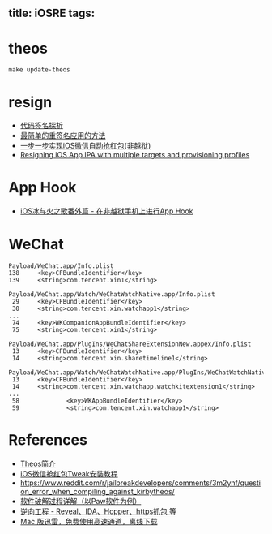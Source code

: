 title: iOSRE
tags:
---

# theos

```
make update-theos
```

# resign

- [代码签名探析](http://objccn.io/issue-17-2/)
- [最简单的重签名应用的方法](http://bbs.iosre.com/t/topic/2966)
- [一步一步实现iOS微信自动抢红包(非越狱)](http://www.jianshu.com/p/189afbe3b429)
- [Resigning iOS App IPA with multiple targets and provisioning profiles](https://medium.com/@ssowonny/resigning-ios-app-ipa-with-multiple-targets-and-provisioning-profiles-d868e5a9f70f#.cg0uby8w9)

# App Hook

- [iOS冰与火之歌番外篇 - 在非越狱手机上进行App Hook](http://drops.wooyun.org/papers/12803)

# WeChat

```
Payload/WeChat.app/Info.plist
138     <key>CFBundleIdentifier</key>
139     <string>com.tencent.xin1</string>

Payload/WeChat.app/Watch/WeChatWatchNative.app/Info.plist
 29     <key>CFBundleIdentifier</key>
 30     <string>com.tencent.xin.watchapp1</string>
...
 74     <key>WKCompanionAppBundleIdentifier</key>
 75     <string>com.tencent.xin1</string>

Payload/WeChat.app/PlugIns/WeChatShareExtensionNew.appex/Info.plist
 13     <key>CFBundleIdentifier</key>
 14     <string>com.tencent.xin.sharetimeline1</string>

Payload/WeChat.app/Watch/WeChatWatchNative.app/PlugIns/WeChatWatchNativeExtension.appex/Info.plist
 13     <key>CFBundleIdentifier</key>
 14     <string>com.tencent.xin.watchapp.watchkitextension1</string>
...
 58             <key>WKAppBundleIdentifier</key>
 59             <string>com.tencent.xin.watchapp1</string>
```

# References
- [Theos简介](http://www.dechao.net/theos/)
- [iOS微信抢红包Tweak安装教程](http://www.swiftyper.com/ios-tweak-install-guide/)
- <https://www.reddit.com/r/jailbreakdevelopers/comments/3m2ynf/question_error_when_compiling_against_kirbytheos/>
- [软件破解过程详解（以Paw软件为例）](http://guochenglai.com/2016/06/16/paw-crack/)
- [逆向工程 - Reveal、IDA、Hopper、https抓包 等](http://www.cnblogs.com/dahe007/p/5546990.html)
- [Mac 版迅雷，免费使用高速通道，离线下载](http://www.jianshu.com/p/6d7e64920268)
